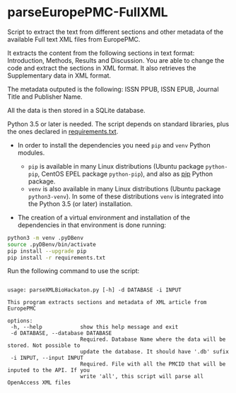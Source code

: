 # parseEuropePMC-FullXML
Script to extract the text from different sections and other metadata of the available Full text XML files from EuropePMC.

It extracts the content from the following sections in text format: Introduction, Methods, Results and Discussion. You are able to change the code and extract the sections in XML format. It also retrieves the Supplementary data in XML format.

The metadata outputed is the following: ISSN PPUB, ISSN EPUB, Journal Title and Publisher Name.

All the data is then stored in a SQLite database.
 
Python 3.5 or later is needed. The script depends on standard libraries, plus the ones declared in [requirements.txt](requirements.txt).
 
 * In order to install the dependencies you need `pip` and `venv` Python modules.
	- `pip` is available in many Linux distributions (Ubuntu package `python-pip`, CentOS EPEL package `python-pip`), and also as [pip](https://pip.pypa.io/en/stable/) Python package.
	- `venv` is also available in many Linux distributions (Ubuntu package `python3-venv`). In some of these distributions `venv` is integrated into the Python 3.5 (or later) installation.

* The creation of a virtual environment and installation of the dependencies in that environment is done running:

```bash
python3 -m venv .pyDBenv
source .pyDBenv/bin/activate
pip install --upgrade pip
pip install -r requirements.txt
```

Run the following command to use the script:

 
 ```
 
usage: parseXMLBioHackaton.py [-h] -d DATABASE -i INPUT

This program extracts sections and metadata of XML article from EuropePMC

options:
  -h, --help            show this help message and exit
  -d DATABASE, --database DATABASE
                        Required. Database Name where the data will be stored. Not possible to
                        update the database. It should have '.db' sufix
  -i INPUT, --input INPUT
                        Required. File with all the PMCID that will be inputed to the API. If you
                        write 'all', this script will parse all OpenAccess XML files

 ```
